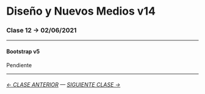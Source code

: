 # Diseño y Nuevos Medios v14 

### Clase 12 → 02/06/2021

- - - - - - -

#### Bootstrap v5

Pendiente

- - - - - - - 

###### [← CLASE ANTERIOR](https://github.com/profesorfaco/dno037-2021/tree/main/clase-11) — [SIGUIENTE CLASE →](https://github.com/profesorfaco/dno037-2021/tree/main/clase-13)
